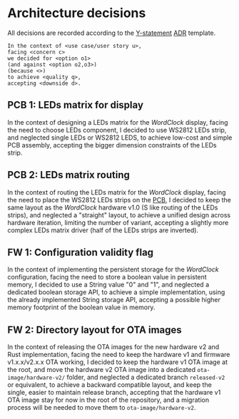 # Architecture decisions

All decisions are recorded according to the [Y-statement](https://socadk.github.io/design-practice-repository/artifact-templates/DPR-ArchitecturalDecisionRecordYForm.html) [ADR](12_glossary.md#ADR) template.

````
In the context of <use case/user story u>,
facing <concern c>
we decided for <option o1>
(and against <option o2,o3>)
(because <>)
to achieve <quality q>,
accepting <downside d>.
````

## PCB 1: LEDs matrix for display
In the context of designing a LEDs matrix for the *WordClock* display,
facing the need to choose LEDs component,
I decided to use WS2812 LEDs strip,
and neglected single LEDs or WS2812 LEDS,
to achieve low-cost and simple PCB assembly,
accepting the bigger dimension constraints of the LEDs strip.

## PCB 2: LEDs matrix routing
In the context of routing the LEDs matrix for the *WordClock* display,
facing the need to place the WS2812 LEDs strips on the [PCB](12_glossary.md#PCB),
I decided to keep the same layout as the *WordClock* hardware v1.0 (S like routing of the LEDs strips),
and neglected a "straight" layout,
to achieve a unified design across hardware iteration, limiting the number of variant,
accepting a slightly more complex LEDs matrix driver (half of the LEDs strips are inverted).

## FW 1: Configuration validity flag
In the context of implementing the persistent storage for the *WordClock* configuration,
facing the need to store a boolean value in persistent memory,
I decided to use a String value "0" and "1",
and neglected a dedicated boolean storage API,
to achieve a simple implementation, using the already implemented String storage API,
accepting a possible higher memory footprint of the boolean value in memory.

## FW 2: Directory layout for OTA images
In the context of releasing the OTA images for the new hardware v2 and Rust implementation,
facing the need to keep the hardware v1 and firmware v1.x.x/v2.x.x OTA working,
I decided to keep the hardware v1 OTA image at the root, and move the hardware v2 OTA image into a dedicated `ota-image/hardware-v2/` folder,
and neglected a dedicated branch `released-v2` or equivalent,
to achieve a backward compatible layout, and keep the single, easier to maintain release branch,
accepting that the hardware v1 OTA image stay for now in the root of the repository, and a migration process will be needed to move them to `ota-image/hardware-v2`.